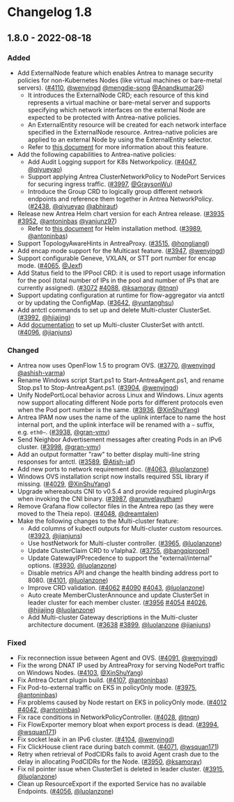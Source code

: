 # Changelog 1.8

## 1.8.0 - 2022-08-18

### Added

- Add ExternalNode feature which enables Antrea to manage security policies for non-Kubernetes Nodes (like virtual machines or bare-metal servers). ([#4110](https://github.com/antrea-io/antrea/pull/4110), [@wenyingd] [@mengdie-song] [@Anandkumar26])
  * It introduces the ExternalNode CRD; each resource of this kind represents a virtual machine or bare-metal server and supports specifying which network interfaces on the external Node are expected to be protected with Antrea-native policies.
  * An ExternalEntity resource will be created for each network interface specified in the ExternalNode resource. Antrea-native policies are applied to an external Node by using the ExternalEntity selector.
  * Refer to [this document](https://github.com/antrea-io/antrea/blob/release-1.8/docs/external-node.md) for more information about this feature.
- Add the following capabilities to Antrea-native policies:
  * Add Audit Logging support for K8s Networkpolicy. ([#4047](https://github.com/antrea-io/antrea/pull/4047), [@qiyueyao])
  * Support applying Antrea ClusterNetworkPolicy to NodePort Services for securing ingress traffic. ([#3997](https://github.com/antrea-io/antrea/pull/3997), [@GraysonWu])
  * Introduce the Group CRD to logically group different network endpoints and reference them together in Antrea NetworkPolicy. ([#2438](https://github.com/antrea-io/antrea/pull/2438), [@qiyueyao] [@abhiraut])
- Release new Antrea Helm chart version for each Antrea release. ([#3935](https://github.com/antrea-io/antrea/pull/3935) [#3952](https://github.com/antrea-io/antrea/pull/3952), [@antoninbas] [@yanjunz97])
  * Refer to [this document](https://github.com/antrea-io/antrea/blob/release-1.8/docs/helm.md) for Helm installation method. ([#3989](https://github.com/antrea-io/antrea/pull/3989), [@antoninbas])
- Support TopologyAwareHints in AntreaProxy. ([#3515](https://github.com/antrea-io/antrea/pull/3515), [@hongliangl])
- Add encap mode support for the Multicast feature. ([#3947](https://github.com/antrea-io/antrea/pull/3947), [@wenyingd])
- Support configurable Geneve, VXLAN, or STT port number for encap mode. ([#4065](https://github.com/antrea-io/antrea/pull/4065), [@Jexf])
- Add Status field to the IPPool CRD: it is used to report usage information for the pool (total number of IPs in the pool and number of IPs that are currently assigned). ([#3072](https://github.com/antrea-io/antrea/pull/3072) [#4088](https://github.com/antrea-io/antrea/pull/4088), [@ksamoray] [@tnqn])
- Support updating configuration at runtime for flow-aggregator via antctl or by updating the ConfigMap. ([#3642](https://github.com/antrea-io/antrea/pull/3642), [@yuntanghsu])
- Add antctl commands to set up and delete Multi-cluster ClusterSet. ([#3992](https://github.com/antrea-io/antrea/pull/3992), [@hjiajing])
- Add [documentation](https://github.com/antrea-io/antrea/blob/release-1.8/docs/multicluster/antctl.md) to set up Multi-cluster ClusterSet with antctl. ([#4096](https://github.com/antrea-io/antrea/pull/4096), [@jianjuns])

### Changed

- Antrea now uses OpenFlow 1.5 to program OVS. ([#3770](https://github.com/antrea-io/antrea/pull/3770), [@wenyingd] [@ashish-varma])
- Rename Windows script Start.ps1 to Start-AntreaAgent.ps1, and rename Stop.ps1 to Stop-AntreaAgent.ps1. ([#3904](https://github.com/antrea-io/antrea/pull/3904), [@wenyingd])
- Unify NodePortLocal behavior across Linux and Windows. Linux agents now support allocating different Node ports for different protocols even when the Pod port number is the same. ([#3936](https://github.com/antrea-io/antrea/pull/3936), [@XinShuYang])
- Antrea IPAM now uses the name of the uplink interface to name the host internal port, and the uplink interface will be renamed with a `~` suffix, e.g. `eth0~`. ([#3938](https://github.com/antrea-io/antrea/pull/3938), [@gran-vmv])
- Send Neighbor Advertisement messages after creating Pods in an IPv6 cluster. ([#3998](https://github.com/antrea-io/antrea/pull/3998), [@gran-vmv])
- Add an output formatter "raw" to better display multi-line string responses for antctl. ([#3589](https://github.com/antrea-io/antrea/pull/3589), [@Atish-iaf])
- Add new ports to network requirement doc. ([#4063](https://github.com/antrea-io/antrea/pull/4063), [@luolanzone])
- Windows OVS installation script now installs required SSL library if missing. ([#4029](https://github.com/antrea-io/antrea/pull/4029), [@XinShuYang])
- Upgrade whereabouts CNI to v0.5.4 and provide required pluginArgs when invoking the CNI binary. ([#3987](https://github.com/antrea-io/antrea/pull/3987), [@arunvelayutham])
- Remove Grafana flow collector files in the Antrea repo (as they were moved to the Theia repo). ([#4048](https://github.com/antrea-io/antrea/pull/4048), [@dreamtalen])
- Make the following changes to the Multi-cluster feature:
  * Add columns of kubectl outputs for Multi-cluster custom resources. ([#3923](https://github.com/antrea-io/antrea/pull/3923), [@jianjuns])
  * Use hostNetwork for Multi-cluster controller. ([#3965](https://github.com/antrea-io/antrea/pull/3965), [@luolanzone])
  * Update ClusterClaim CRD to v1alpha2. ([#3755](https://github.com/antrea-io/antrea/pull/3755), [@bangqipropel])
  * Update GatewayIPPrecedence to support the "external/internal" options. ([#3930](https://github.com/antrea-io/antrea/pull/3930), [@luolanzone])
  * Disable metrics API and change the health binding address port to 8080. ([#4101](https://github.com/antrea-io/antrea/pull/4101), [@luolanzone])
  * Improve CRD validation. ([#4062](https://github.com/antrea-io/antrea/pull/4062) [#4090](https://github.com/antrea-io/antrea/pull/4090) [#4043](https://github.com/antrea-io/antrea/pull/4043), [@luolanzone])
  * Auto create MemberClusterAnnounce and update ClusterSet in leader cluster for each member cluster. ([#3956](https://github.com/antrea-io/antrea/pull/3956) [#4054](https://github.com/antrea-io/antrea/pull/4054) [#4026](https://github.com/antrea-io/antrea/pull/4026), [@hjiajing] [@luolanzone])
  * Add Multi-cluster Gateway descriptions in the Multi-cluster architecture document. ([#3638](https://github.com/antrea-io/antrea/pull/3638) [#3899](https://github.com/antrea-io/antrea/pull/3899), [@luolanzone] [@jianjuns])

### Fixed

- Fix reconnection issue between Agent and OVS. ([#4091](https://github.com/antrea-io/antrea/pull/4091), [@wenyingd])
- Fix the wrong DNAT IP used by AntreaProxy for serving NodePort traffic on Windows Nodes. ([#4103](https://github.com/antrea-io/antrea/pull/4103), [@XinShuYang])
- Fix Antrea Octant plugin build. ([#4107](https://github.com/antrea-io/antrea/pull/4107), [@antoninbas])
- Fix Pod-to-external traffic on EKS in policyOnly mode. ([#3975](https://github.com/antrea-io/antrea/pull/3975), [@antoninbas])
- Fix problems caused by Node restart on EKS in policyOnly mode. ([#4012](https://github.com/antrea-io/antrea/pull/4012) [#4042](https://github.com/antrea-io/antrea/pull/4042), [@antoninbas])
- Fix race conditions in NetworkPolicyController. ([#4028](https://github.com/antrea-io/antrea/pull/4028), [@tnqn])
- Fix FlowExporter memory bloat when export process is dead. ([#3994](https://github.com/antrea-io/antrea/pull/3994), [@wsquan171])
- Fix socket leak in an IPv6 cluster. ([#4104](https://github.com/antrea-io/antrea/pull/4104), [@wenyingd])
- Fix ClickHouse client race during batch commit. ([#4071](https://github.com/antrea-io/antrea/pull/4071), [@wsquan171])
- Retry when retrieval of PodCIDRs fails to avoid Agent crash due to the delay in allocating PodCIDRs for the Node. ([#3950](https://github.com/antrea-io/antrea/pull/3950), [@ksamoray])
- Fix nil pointer issue when ClusterSet is deleted in leader cluster. ([#3915](https://github.com/antrea-io/antrea/pull/3915), [@luolanzone])
- Clean up ResourceExport if the exported Service has no available Endpoints. ([#4056](https://github.com/antrea-io/antrea/pull/4056), [@luolanzone])


[@Anandkumar26]: https://github.com/Anandkumar26
[@Atish-iaf]: https://github.com/Atish-iaf
[@GraysonWu]: https://github.com/GraysonWu
[@Jexf]: https://github.com/Jexf
[@KMAnju-2021]: https://github.com/KMAnju-2021
[@XinShuYang]: https://github.com/XinShuYang
[@abhiraut]: https://github.com/abhiraut
[@antoninbas]: https://github.com/antoninbas
[@antrea-bot]: https://github.com/antrea-bot
[@arunvelayutham]: https://github.com/arunvelayutham
[@ashish-varma]: https://github.com/ashish-varma
[@bangqipropel]: https://github.com/bangqipropel
[@ceclinux]: https://github.com/ceclinux
[@dependabot]: https://github.com/dependabot
[@dreamtalen]: https://github.com/dreamtalen
[@gran-vmv]: https://github.com/gran-vmv
[@heshengyuan1311]: https://github.com/heshengyuan1311
[@hjiajing]: https://github.com/hjiajing
[@hongliangl]: https://github.com/hongliangl
[@jainpulkit22]: https://github.com/jainpulkit22
[@jianjuns]: https://github.com/jianjuns
[@ksamoray]: https://github.com/ksamoray
[@liu4480]: https://github.com/liu4480
[@luolanzone]: https://github.com/luolanzone
[@mengdie-song]: https://github.com/mengdie-song
[@qiyueyao]: https://github.com/qiyueyao
[@tnqn]: https://github.com/tnqn
[@wenyingd]: https://github.com/wenyingd
[@wsquan171]: https://github.com/wsquan171
[@xliuxu]: https://github.com/xliuxu
[@yanjunz97]: https://github.com/yanjunz97
[@yuntanghsu]: https://github.com/yuntanghsu
